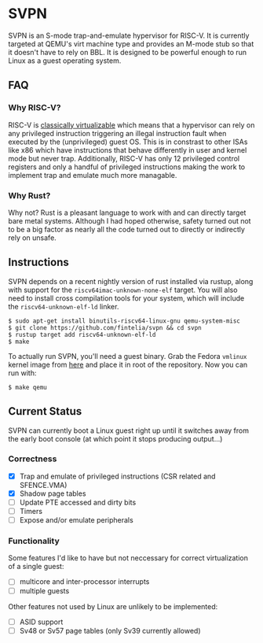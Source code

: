 # SVPN

SVPN is an S-mode trap-and-emulate hypervisor for RISC-V. It is currently targeted at QEMU's virt machine type and provides an M-mode stub so that it doesn't have to rely on BBL. It is designed to be powerful enough to run Linux as a guest operating system. 

## FAQ

### Why RISC-V?

RISC-V is [classically virtualizable](https://en.wikipedia.org/wiki/Popek_and_Goldberg_virtualization_requirements) which means that a hypervisor can rely on any privileged instruction triggering an illegal instruction fault when executed by the (unprivileged) guest OS. This is in constrast to other ISAs like x86 which have instructions that behave differently in user and kernel mode but never trap. Additionally, RISC-V has only 12 privileged control registers and only a handful of privileged instructions making the work to implement trap and emulate much more managable. 

### Why Rust?

Why not? Rust is a pleasant language to work with and can directly target bare metal systems. Although I had hoped otherwise, safety turned out not to be a big factor as nearly all the code turned out to directly or indirectly rely on unsafe.  

## Instructions

SVPN depends on a recent nightly version of rust installed via rustup, along with support for the `riscv64imac-unknown-none-elf` target. You will also need to install cross compilation tools for your system, which will include the `riscv64-unknown-elf-ld` linker. 

    $ sudo apt-get install binutils-riscv64-linux-gnu qemu-system-misc
    $ git clone https://github.com/fintelia/svpn && cd svpn
    $ rustup target add riscv64-unknown-elf-ld
    $ make

To actually run SVPN, you'll need a guest binary. Grab the Fedora `vmlinux` kernel image from [here](https://fedorapeople.org/groups/risc-v/disk-images/) and place it in root of the repository. Now you can run with:

    $ make qemu

## Current Status

SVPN can currently boot a Linux guest right up until it switches away from the early boot console (at which point it stops producing output...) 

### Correctness

- [x] Trap and emulate of privileged instructions (CSR related and SFENCE.VMA)
- [x] Shadow page tables
- [ ] Update PTE accessed and dirty bits
- [ ] Timers
- [ ] Expose and/or emulate peripherals

### Functionality
Some features I'd like to have but not neccessary for correct virtualization of a single guest:

- [ ] multicore and inter-processor interrupts
- [ ] multiple guests

Other features not used by Linux are unlikely to be implemented:
- [ ] ASID support
- [ ] Sv48 or Sv57 page tables (only Sv39 currently allowed)

